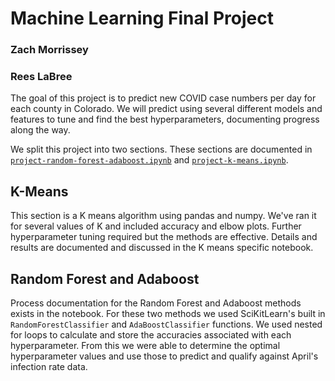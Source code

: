 # Machine Learning Final Project
### Zach Morrissey
### Rees LaBree

The goal of this project is to predict new COVID case numbers per day for each county in Colorado. We will predict using several different models and features to tune and find 
the best hyperparameters, documenting progress along the way.

We split this project into two sections. These sections are documented in [`project-random-forest-adaboost.ipynb`](https://github.com/zmorrisseyj/CSCI4622/blob/main/project-random-forest-adaboost.ipynb) and [`project-k-means.ipynb`](https://github.com/zmorrisseyj/CSCI4622/blob/main/project-k-means.ipynb).

## K-Means
This section is a K means algorithm using pandas and numpy. We've ran it for several values of K and included accuracy and elbow plots. Further hyperparameter tuning required but the methods are effective. Details and results are documented and discussed in the K means specific notebook.

## Random Forest and Adaboost
Process documentation for the Random Forest and Adaboost methods exists in the notebook. For these two methods we used SciKitLearn's built in `RandomForestClassifier` and `AdaBoostClassifier` functions. We used nested for loops to calculate and store the accuracies associated with each hyperparameter. From this we were able to determine the optimal hyperparameter values and use those to predict and qualify against April's infection rate data.
